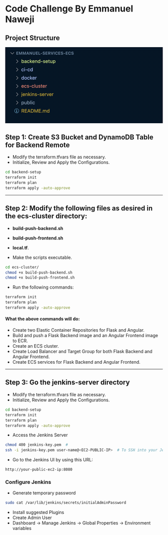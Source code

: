 # Code Challenge By Emmanuel Naweji

## Project Structure 
![Project Structure](public/project-structure.jpg)

## Step 1: Create S3 Bucket and DynamoDB Table for Backend Remote
- Modify the terraform.tfvars file as necessary. 
- Initialize, Review and Apply the Configurations. 
```sh
cd backend-setup
terraform init
terraform plan
terraform apply -auto-approve
```

---

## Step 2: Modify the following files as desired in the **ecs-cluster** directory: 
- **build-push-backend.sh**
- **build-push-frontend.sh**
- **local.tf**. 

- Make the scripts executable.
```sh
cd ecs-cluster/
chmod +x build-push-backend.sh
chmod +x build-push-frontend.sh
```

- Run the following commands: 
```sh
terraform init
terraform plan
terraform apply -auto-approve
```

#### What the above commands will do: 
- Create two Elastic Container Repositories for Flask and Angular. 
- Build and push a Flask Backend image and an Angular Frontend image to ECR. 
- Create an ECS cluster.
- Create Load Balancer and Target Group for both Flask Backend and Angular Frontend. 
- Create ECS services for Flask Backend and Angular Frontend.

---

## Step 3: Go the **jenkins-server** directory
- Modify the terraform.tfvars file as necessary. 
- Initialize, Review and Apply the Configurations. 
```sh
cd backend-setup
terraform init
terraform plan
terraform apply -auto-approve
```
- Access the Jenkins Server
```sh
chmod 400 jenkins-key.pem  #
ssh -i jenkins-key.pem user-name@<EC2-PUBLIC-IP>  # To SSH into your Jenkins Server. 
```
- Go to the Jenkins UI by using this URL: 
```plaintext
http://your-public-ec2-ip:8080
```

### Configure Jenkins
- Generate temporary password
```sh
sudo cat /var/lib/jenkins/secrets/initialAdminPassword
```
- Install suggested Plugins 
- Create Admin User
- Dashboard -> Manage Jenkins -> Global Properties -> Environment variables

